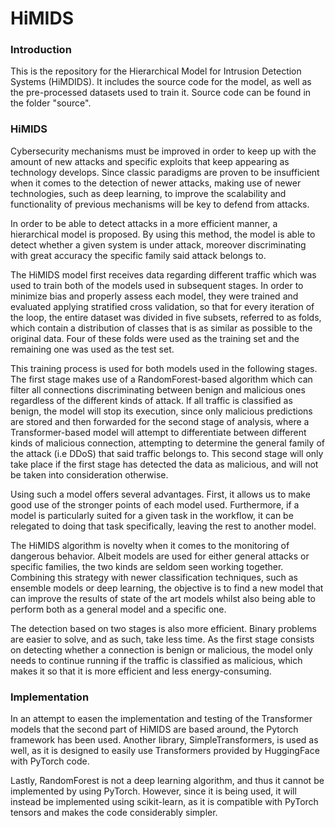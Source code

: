 # HiMIDS
### Introduction
This is the repository for the Hierarchical Model for Intrusion Detection Systems (HiMDIDS). It includes the source code for the model, as well as the pre-processed datasets used to train it.
Source code can be found in the folder "source".

### HiMIDS
Cybersecurity mechanisms must be improved in order to keep up with the amount of new attacks and specific exploits that keep appearing as technology develops. Since classic paradigms are proven to be insufficient when it comes to the detection of newer attacks, making use of newer technologies, such as deep learning, to improve the scalability and functionality of previous mechanisms will be key to defend from attacks.

In order to be able to detect attacks in a more efficient manner, a hierarchical model is proposed. By using this method, the model is able to detect whether a given system is under attack, moreover discriminating with great accuracy the specific family said attack belongs to.

The HiMIDS model first receives data regarding different traffic which was used to train both of the models used in subsequent stages. In order to minimize bias and properly assess each model, they were trained and evaluated applying stratified cross validation, so that for every iteration of the loop, the entire dataset was divided in five subsets, referred to as folds, which contain a distribution of classes that is as similar as possible to the original data. Four of these folds were used as the training set and the remaining one was used as the test set.

This training process is used for both models used in the following stages. The first stage makes use of a RandomForest-based algorithm which can filter all connections discriminating between benign and malicious ones regardless of the different kinds of attack. If all traffic is classified as benign, the model will stop its execution, since only malicious predictions are stored and then forwarded for the second stage of analysis, where a Transformer-based model will attempt to differentiate between different kinds of malicious connection, attempting to determine the general family of the attack (i.e DDoS) that said traffic belongs to. This second stage will only take place if the first stage has detected the data as malicious, and will not be taken into consideration otherwise.

Using such a model offers several advantages. First, it allows us to make good use of the stronger points of each model used. Furthermore, if a model is particularly suited for a given task in the workflow, it can be relegated to doing that task specifically, leaving the rest to another model. 

The HiMIDS algorithm is novelty when it comes to the monitoring of dangerous behavior. Albeit models are used for either general attacks or specific families, the two kinds are seldom seen working together. Combining this strategy with newer classification techniques, such as ensemble models or deep learning, the objective is to find a new model that can improve the results of state of the art models whilst also being able to perform both as a general model and a specific one.

The detection based on two stages is also more efficient. Binary problems are easier to solve, and as such, take less time. As the first stage consists on detecting whether a connection is benign or malicious, the model only needs to continue running if the traffic is classified as malicious, which makes it so that it is more efficient and less energy-consuming.

### Implementation
In an attempt to easen the implementation and testing of the Transformer models that the second part of HiMIDS are based around, the Pytorch framework has been used. Another library, SimpleTransformers, is used as well, as it is designed to easily use Transformers provided by HuggingFace with PyTorch code.

Lastly, RandomForest is not a deep learning algorithm, and thus it cannot be implemented by using PyTorch. However, since it is being used, it will instead be implemented using scikit-learn, as it is compatible with PyTorch tensors and makes the code considerably simpler. 
